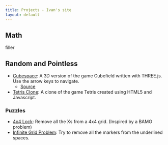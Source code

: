 ```yaml
---
title: Projects - Ivan's site
layout: default
---
```


<h2>Math</h2>

filler
    
<h2>Random and Pointless</h2>

* <a href="https://ilh37.github.io/cubespace/cubespace.html" target="_blank">Cubespace</a>: A 3D version of the game Cubefield written with THREE.js. Use the arrow keys to navigate.
    * [Source](https://github.com/ilh37/cubespace/blob/master/cubespace.js)
* <a href="not-tetris.html">Tetris Clone</a>: A clone of the game Tetris created using HTML5 and Javascript.
    
<h3>Puzzles</h3>

* [4x4 Lock](random/4x4lock.html): Remove all the Xs from a 4x4 grid. (Inspired by a BAMO problem)
* [Infinite Grid Problem](random/gridproblem.html): Try to remove all the markers from the underlined spaces.
